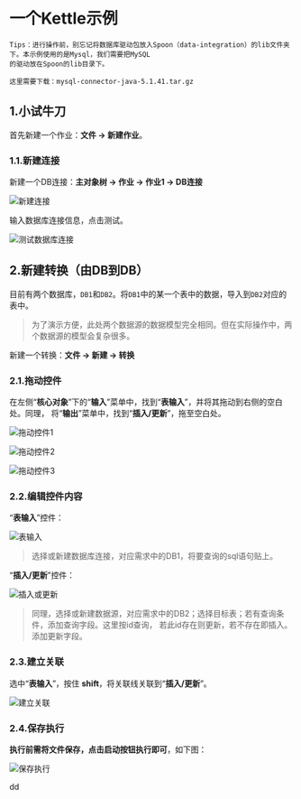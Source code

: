 一个Kettle示例
================================================================================
```
Tips：进行操作前，别忘记将数据库驱动包放入Spoon（data-integration）的lib文件夹下。本示例使用的是Mysql，我们需要把MySQL
的驱动放在Spoon的lib目录下。

这里需要下载：mysql-connector-java-5.1.41.tar.gz
```

## 1.小试牛刀
首先新建一个作业：**文件 -> 新建作业**。

### 1.1.新建连接
新建一个DB连接：**主对象树 -> 作业 -> 作业1 -> DB连接**

![新建连接](img/3.png)

输入数据库连接信息，点击测试。

![测试数据库连接](img/4.png)

## 2.新建转换（由DB到DB）
目前有两个数据库，`DB1`和`DB2`。将`DB1`中的某一个表中的数据，导入到`DB2`对应的表中。
> 为了演示方便，此处两个数据源的数据模型完全相同。但在实际操作中，两个数据源的模型会复杂很多。

新建一个转换：**文件 -> 新建 -> 转换**

### 2.1.拖动控件
在左侧“**核心对象**”下的“**输入**”菜单中，找到“**表输入**”，并将其拖动到右侧的空白处。同理，
将“**输出**”菜单中，找到“**插入/更新**”，拖至空白处。

![拖动控件1](img/5.png)

![拖动控件2](img/6.png)

![拖动控件3](img/7.png)

### 2.2.编辑控件内容
“**表输入**”控件：

![表输入](img/8.png)

> 选择或新建数据库连接，对应需求中的DB1，将要查询的sql语句贴上。

“**插入/更新**”控件：

![插入或更新](img/9.png)

> 同理，选择或新建数据源，对应需求中的DB2；选择目标表；若有查询条件，添加查询字段。这里按id查询，
> 若此id存在则更新，若不存在即插入。添加更新字段。

### 2.3.建立关联
选中“**表输入**”，按住 **shift**，将关联线关联到“**插入/更新**”。

![建立关联](img/10.png)

### 2.4.保存执行
**执行前需将文件保存，点击启动按钮执行即可**，如下图：

![保存执行](img/11.png)










































dd
